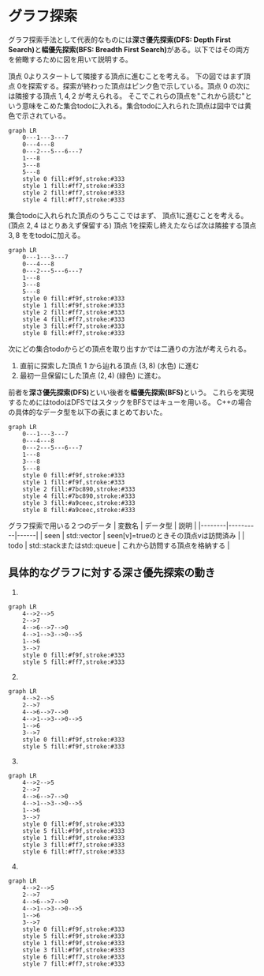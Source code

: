 # グラフ探索

グラフ探索手法として代表的なものには<b>深さ優先探索(DFS: Depth First Search)</b>と<b>幅優先探索(BFS: Breadth First Search)</b>がある。以下ではその両方を俯瞰するために図を用いて説明する。


頂点 $0$よりスタートして隣接する頂点に進むことを考える。
下の図ではまず頂点 $0$を探索する。探索が終わった頂点はピンク色で示している。頂点 $0$ の次には隣接する頂点 $1,4,2$ が考えられる。
そこでこれらの頂点を"これから読む"という意味をこめた集合todoに入れる。集合todoに入れられた頂点は図中では黄色で示されている。

```mermaid
graph LR
    0---1---3---7
    0---4---8
    0---2---5---6---7
    1---8
    3---8
    5---8
    style 0 fill:#f9f,stroke:#333
    style 1 fill:#ff7,stroke:#333
    style 2 fill:#ff7,stroke:#333
    style 4 fill:#ff7,stroke:#333
```

集合todoに入れられた頂点のうちここではまず、 頂点$1$に進むことを考える。(頂点 $2,4$ はとりあえず保留する)
頂点 $1$を探索し終えたならば次は隣接する頂点 $3,8$ ををtodoに加える。

```mermaid
graph LR
    0---1---3---7
    0---4---8
    0---2---5---6---7
    1---8
    3---8
    5---8
    style 0 fill:#f9f,stroke:#333
    style 1 fill:#f9f,stroke:#333
    style 2 fill:#ff7,stroke:#333
    style 4 fill:#ff7,stroke:#333
    style 3 fill:#ff7,stroke:#333
    style 8 fill:#ff7,stroke:#333
```

次にどの集合todoからどの頂点を取り出すかでは二通りの方法が考えられる。

1. 直前に探索した頂点 $1$ から辿れる頂点 $(3,8)$ (水色) に進む
2. 最初一旦保留にした頂点 $(2,4)$ (緑色) に進む。

前者を<b>深さ優先探索(DFS)</b>といい後者を<b>幅優先探索(BFS)</b>という。
これらを実現するためにはtodoはDFSではスタックをBFSではキューを用いる。
C++の場合の具体的なデータ型を以下の表にまとめておいた。

```mermaid
graph LR
    0---1---3---7
    0---4---8
    0---2---5---6---7
    1---8
    3---8
    5---8
    style 0 fill:#f9f,stroke:#333
    style 1 fill:#f9f,stroke:#333
    style 2 fill:#7bc890,stroke:#333
    style 4 fill:#7bc890,stroke:#333
    style 3 fill:#a9ceec,stroke:#333
    style 8 fill:#a9ceec,stroke:#333
```

グラフ探索で用いる２つのデータ
| 変数名 | データ型 | 説明 |
|--------|----------|------|
| seen   | std::vector<bool> | seen[v]=trueのときその頂点vは訪問済み | 
| todo   | std::stack<int>またはstd::queue<int> | これから訪問する頂点を格納する | 

## 具体的なグラフに対する深さ優先探索の動き

1. 
```mermaid
graph LR
    4-->2-->5
    2-->7
    4-->6-->7-->0
    4-->1-->3-->0-->5
    1-->6
    3-->7
    style 0 fill:#f9f,stroke:#333
    style 5 fill:#ff7,stroke:#333
```

2. 
```mermaid
graph LR
    4-->2-->5
    2-->7
    4-->6-->7-->0
    4-->1-->3-->0-->5
    1-->6
    3-->7
    style 0 fill:#f9f,stroke:#333
    style 5 fill:#f9f,stroke:#333
```

3. 
```mermaid
graph LR
    4-->2-->5
    2-->7
    4-->6-->7-->0
    4-->1-->3-->0-->5
    1-->6
    3-->7
    style 0 fill:#f9f,stroke:#333
    style 5 fill:#f9f,stroke:#333
    style 1 fill:#f9f,stroke:#333
    style 3 fill:#ff7,stroke:#333
    style 6 fill:#ff7,stroke:#333
```

4. 
```mermaid
graph LR
    4-->2-->5
    2-->7
    4-->6-->7-->0
    4-->1-->3-->0-->5
    1-->6
    3-->7
    style 0 fill:#f9f,stroke:#333
    style 5 fill:#f9f,stroke:#333
    style 1 fill:#f9f,stroke:#333
    style 3 fill:#f9f,stroke:#333
    style 6 fill:#ff7,stroke:#333
    style 7 fill:#ff7,stroke:#333
```
